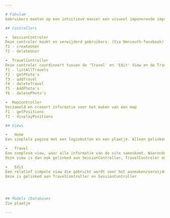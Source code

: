 ```yaml
---

# Fabulam
Gebruikers moeten op een intuitieve manier een visueel imponerende impressie kunnen geven van hen reis. 

## Controllers

-  SessionControler
Deze controler maakt en verwijderd gebruikers. (Via Omniouth-facebook)
f1 - createUser
f2 - deleteUser

-  TravelController
Deze controler coordineert tussen de 'Travel' en 'Edit' View en de Travel database
f1 - listAllTravels
f2 - getPhoto's
f3 - addTravel
f4 - deleteTravel
f5 - AddPhoto's
f6 - deletePhoto's

-  MapController
Verzameld en creeert informatie voor het maken van een map
f1 - getPositions
f2 - displayPositions 

## Views

-   Home
Een simplele pagina met een loginbutton en een plaatje. Alleen gelinked aan sessionControler

-   Travel
Een complexe view, waar alle informatie van de site samenkomt. Waaronder een lijst met rijzen, logout button, alle photo's per reis en een map
Deze view is dan ook gelinked aan SessionController, TravelControler en MapControler

-   Edit
Een relatief simpele view die gebruikt wordt voor het aanmaken/verwijderen van reizen en foto's
Deze is gelinked aan TravelController en SessionController




## Models (Databases
Zie plaatje

---
```

